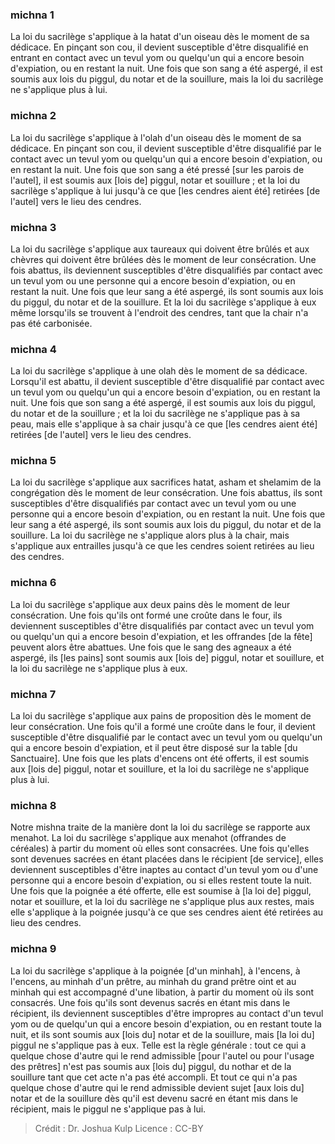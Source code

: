 
### michna 1
La loi du sacrilège s'applique à la hatat d'un oiseau dès le moment de sa dédicace. En pinçant son cou, il devient susceptible d'être disqualifié en entrant en contact avec un tevul yom ou quelqu'un qui a encore besoin d'expiation, ou en restant la nuit. Une fois que son sang a été aspergé, il est soumis aux lois du piggul, du notar et de la souillure, mais la loi du sacrilège ne s'applique plus à lui.

### michna 2
La loi du sacrilège s'applique à l'olah d'un oiseau dès le moment de sa dédicace. En pinçant son cou, il devient susceptible d'être disqualifié par le contact avec un tevul yom ou quelqu'un qui a encore besoin d'expiation, ou en restant la nuit. Une fois que son sang a été pressé [sur les parois de l'autel], il est soumis aux [lois de] piggul, notar et souillure ; et la loi du sacrilège s'applique à lui jusqu'à ce que [les cendres aient été] retirées [de l'autel] vers le lieu des cendres.

### michna 3
La loi du sacrilège s'applique aux taureaux qui doivent être brûlés et aux chèvres qui doivent être brûlées dès le moment de leur consécration. Une fois abattus, ils deviennent susceptibles d'être disqualifiés par contact avec un tevul yom ou une personne qui a encore besoin d'expiation, ou en restant la nuit. Une fois que leur sang a été aspergé, ils sont soumis aux lois du piggul, du notar et de la souillure. Et la loi du sacrilège s'applique à eux même lorsqu'ils se trouvent à l'endroit des cendres, tant que la chair n'a pas été carbonisée.

### michna 4
La loi du sacrilège s'applique à une olah dès le moment de sa dédicace. Lorsqu'il est abattu, il devient susceptible d'être disqualifié par contact avec un tevul yom ou quelqu'un qui a encore besoin d'expiation, ou en restant la nuit. Une fois que son sang a été aspergé, il est soumis aux lois du piggul, du notar et de la souillure ; et la loi du sacrilège ne s'applique pas à sa peau, mais elle s'applique à sa chair jusqu'à ce que [les cendres aient été] retirées [de l'autel] vers le lieu des cendres.

### michna 5
La loi du sacrilège s'applique aux sacrifices hatat, asham et shelamim de la congrégation dès le moment de leur consécration. Une fois abattus, ils sont susceptibles d'être disqualifiés par contact avec un tevul yom ou une personne qui a encore besoin d'expiation, ou en restant la nuit. Une fois que leur sang a été aspergé, ils sont soumis aux lois du piggul, du notar et de la souillure. La loi du sacrilège ne s'applique alors plus à la chair, mais s'applique aux entrailles jusqu'à ce que les cendres soient retirées au lieu des cendres.

### michna 6
La loi du sacrilège s'applique aux deux pains dès le moment de leur consécration. Une fois qu'ils ont formé une croûte dans le four, ils deviennent susceptibles d'être disqualifiés par contact avec un tevul yom ou quelqu'un qui a encore besoin d'expiation, et les offrandes [de la fête] peuvent alors être abattues. Une fois que le sang des agneaux a été aspergé, ils [les pains] sont soumis aux [lois de] piggul, notar et souillure, et la loi du sacrilège ne s'applique plus à eux.

### michna 7
La loi du sacrilège s'applique aux pains de proposition dès le moment de leur consécration. Une fois qu'il a formé une croûte dans le four, il devient susceptible d'être disqualifié par le contact avec un tevul yom ou quelqu'un qui a encore besoin d'expiation, et il peut être disposé sur la table [du Sanctuaire]. Une fois que les plats d'encens ont été offerts, il est soumis aux [lois de] piggul, notar et souillure, et la loi du sacrilège ne s'applique plus à lui.

### michna 8
Notre mishna traite de la manière dont la loi du sacrilège se rapporte aux menahot. La loi du sacrilège s'applique aux menahot (offrandes de céréales) à partir du moment où elles sont consacrées. Une fois qu'elles sont devenues sacrées en étant placées dans le récipient [de service], elles deviennent susceptibles d'être inaptes au contact d'un tevul yom ou d'une personne qui a encore besoin d'expiation, ou si elles restent toute la nuit. Une fois que la poignée a été offerte, elle est soumise à [la loi de] piggul, notar et souillure, et la loi du sacrilège ne s'applique plus aux restes, mais elle s'applique à la poignée jusqu'à ce que ses cendres aient été retirées au lieu des cendres.

### michna 9
La loi du sacrilège s'applique à la poignée [d'un minhah], à l'encens, à l'encens, au minhah d'un prêtre, au minhah du grand prêtre oint et au minhah qui est accompagné d'une libation, à partir du moment où ils sont consacrés. Une fois qu'ils sont devenus sacrés en étant mis dans le récipient, ils deviennent susceptibles d'être impropres au contact d'un tevul yom ou de quelqu'un qui a encore besoin d'expiation, ou en restant toute la nuit, et ils sont soumis aux [lois du] notar et de la souillure, mais [la loi du] piggul ne s'applique pas à eux. Telle est la règle générale : tout ce qui a quelque chose d'autre qui le rend admissible [pour l'autel ou pour l'usage des prêtres] n'est pas soumis aux [lois du] piggul, du nothar et de la souillure tant que cet acte n'a pas été accompli. Et tout ce qui n'a pas quelque chose d'autre qui le rend admissible devient sujet [aux lois du] notar et de la souillure dès qu'il est devenu sacré en étant mis dans le récipient, mais le piggul ne s'applique pas à lui.

>Crédit : Dr. Joshua Kulp
>Licence : CC-BY
